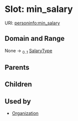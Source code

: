 
# Slot: min_salary



URI: [personinfo:min_salary](https://w3id.org/linkml/examples/personinfo/min_salary)


## Domain and Range

None &#8594;  <sub>0..1</sub> [SalaryType](types/SalaryType.md)

## Parents


## Children


## Used by

 * [Organization](Organization.md)
